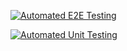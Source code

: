 [![Automated E2E Testing](https://github.com/mathildeew/workflow-ca-smc/actions/workflows/e2e-test.yml/badge.svg)](https://github.com/mathildeew/workflow-ca-smc/actions/workflows/e2e-test.yml)

[![Automated Unit Testing](https://github.com/mathildeew/workflow-ca-smc/actions/workflows/unit-test.yml/badge.svg)](https://github.com/mathildeew/workflow-ca-smc/actions/workflows/unit-test.yml)
